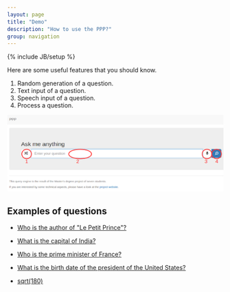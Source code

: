 ```yaml
---
layout: page
title: "Demo"
description: "How to use the PPP?"
group: navigation
---
```

{% include JB/setup %}

Here are some useful features that you should know.

1. Random generation of a question.
2. Text input of a question.
3. Speech input of a question.
4. Process a question.

[![PPP how to](PPPhelp.png "How to use the query engine?")](PPPhelp.png)

## Examples of questions

* [Who is the author of "Le Petit Prince"?](http://ppp.pony.ovh/?lang=en&q=Who+is+the+author+of+%22Le+Petit+Prince%22%3F)

* [What is the capital of India?](http://ppp.pony.ovh/?lang=en&q=What+is+the+capital+of+India%3F)

* [Who is the prime minister of France?](http://ppp.pony.ovh/?lang=en&q=Who+is+the+prime+minister+of+France%3F)

* [What is the birth date of the president of the United States?](http://ppp.pony.ovh/?lang=en&q=What+is+the+birth+date+of+the+president+of+the+United+States%3F)

* [sqrt(180)](http://ppp.pony.ovh/?lang=en&q=sqrt(180))
